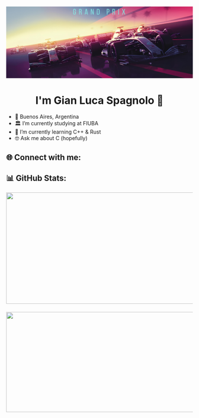 <p align="center">
  <img width="1100" src="https://github.com/GianLucaSpagnolo/GianLucaSpagnolo/blob/main/F1%20SYNTHWAVE.jpg" alt="F1 SYNTHWAVE">
</p>

<h1 align="center">I'm Gian Luca Spagnolo 🤠</h1>

- 📍 Buenos Aires, Argentina
- 🏛️ I’m currently studying at FIUBA
- 🌱 I’m currently learning C++ & Rust
- 🤓 Ask me about C (hopefully)

<h2>🌐 Connect with me: </h2>


<h2>📊 GitHub Stats: </h2>

<a href="https://github.com/anuraghazra/github-readme-stats">
  <img height=300 width=1000 align="center" src="https://github-readme-stats.vercel.app/api?username=GianLucaSpagnolo&include_all_commits=true&show_icons=true&bg_color=45,FC5252,F237EF&title_color=000000&text_color=000000&icon_color=000000&rank_icon=github&hide=contribs&show=reviews,prs_merged,prs_merged_percentage"/>
</a>

<h3></h3>

<a href="https://github.com/anuraghazra/convoychat">
  <img height=270 width=1000 align="center" src="https://github-readme-stats.vercel.app/api/top-langs?username=GianLucaSpagnolo&include_all_commits=true&layout=compact&langs_count=6&card_width=320&bg_color=45,F237EF,FC5252&title_color=000000&text_color=000000"/>
</a>
